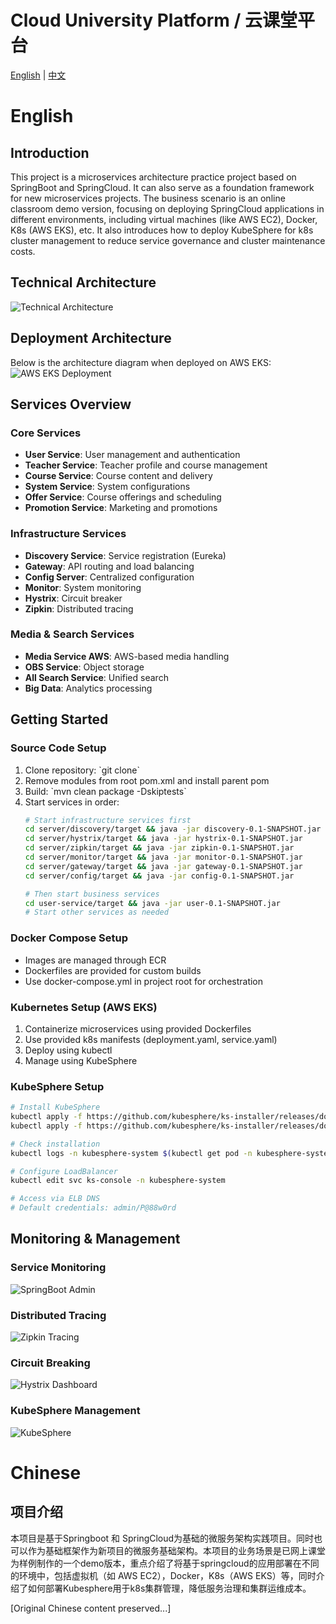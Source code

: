# Cloud University Platform / 云课堂平台

[English](#english) | [中文](#chinese)

# English

## Introduction
This project is a microservices architecture practice project based on SpringBoot and SpringCloud. It can also serve as a foundation framework for new microservices projects. The business scenario is an online classroom demo version, focusing on deploying SpringCloud applications in different environments, including virtual machines (like AWS EC2), Docker, K8s (AWS EKS), etc. It also introduces how to deploy KubeSphere for k8s cluster management to reduce service governance and cluster maintenance costs.

## Technical Architecture
![Technical Architecture](https://github.com/VerRan/photo/blob/master/%E7%B3%BB%E7%BB%9F%E6%8A%80%E6%9C%AF%E6%9E%B6%E6%9E%84%E5%9B%BE.png)

## Deployment Architecture
Below is the architecture diagram when deployed on AWS EKS:
![AWS EKS Deployment](https://github.com/VerRan/photo/blob/master/springCloud%20on%20EKS.png)

## Services Overview

### Core Services
- **User Service**: User management and authentication
- **Teacher Service**: Teacher profile and course management
- **Course Service**: Course content and delivery
- **System Service**: System configurations
- **Offer Service**: Course offerings and scheduling
- **Promotion Service**: Marketing and promotions

### Infrastructure Services
- **Discovery Service**: Service registration (Eureka)
- **Gateway**: API routing and load balancing
- **Config Server**: Centralized configuration
- **Monitor**: System monitoring
- **Hystrix**: Circuit breaker
- **Zipkin**: Distributed tracing

### Media & Search Services
- **Media Service AWS**: AWS-based media handling
- **OBS Service**: Object storage
- **All Search Service**: Unified search
- **Big Data**: Analytics processing

## Getting Started

### Source Code Setup
1. Clone repository: \`git clone\`
2. Remove modules from root pom.xml and install parent pom
3. Build: \`mvn clean package -Dskiptests\`
4. Start services in order:
   ```bash
   # Start infrastructure services first
   cd server/discovery/target && java -jar discovery-0.1-SNAPSHOT.jar
   cd server/hystrix/target && java -jar hystrix-0.1-SNAPSHOT.jar
   cd server/zipkin/target && java -jar zipkin-0.1-SNAPSHOT.jar
   cd server/monitor/target && java -jar monitor-0.1-SNAPSHOT.jar
   cd server/gateway/target && java -jar gateway-0.1-SNAPSHOT.jar
   cd server/config/target && java -jar config-0.1-SNAPSHOT.jar
   
   # Then start business services
   cd user-service/target && java -jar user-0.1-SNAPSHOT.jar
   # Start other services as needed
   ```

### Docker Compose Setup
- Images are managed through ECR
- Dockerfiles are provided for custom builds
- Use docker-compose.yml in project root for orchestration

### Kubernetes Setup (AWS EKS)
1. Containerize microservices using provided Dockerfiles
2. Use provided k8s manifests (deployment.yaml, service.yaml)
3. Deploy using kubectl
4. Manage using KubeSphere

### KubeSphere Setup
```bash
# Install KubeSphere
kubectl apply -f https://github.com/kubesphere/ks-installer/releases/download/v3.2.0/kubesphere-installer.yaml 
kubectl apply -f https://github.com/kubesphere/ks-installer/releases/download/v3.2.0/cluster-configuration.yaml

# Check installation
kubectl logs -n kubesphere-system $(kubectl get pod -n kubesphere-system -l app=ks-install -o jsonpath='{.items[0].metadata.name}') -f

# Configure LoadBalancer
kubectl edit svc ks-console -n kubesphere-system

# Access via ELB DNS
# Default credentials: admin/P@88w0rd
```

## Monitoring & Management

### Service Monitoring
![SpringBoot Admin](https://github.com/VerRan/photo/blob/master/%E5%BE%AE%E6%9C%8D%E5%8A%A1%E7%9B%91%E6%8E%A7-springbootadmin.png)

### Distributed Tracing
![Zipkin Tracing](https://github.com/VerRan/photo/blob/master/%E5%BE%AE%E6%9C%8D%E5%8A%A1-%E8%B0%83%E7%94%A8%E9%93%BE%E7%9B%91%E6%8E%A7.png)

### Circuit Breaking
![Hystrix Dashboard](https://github.com/VerRan/photo/blob/master/%E6%9C%8D%E5%8A%A1%E7%86%94%E6%96%AD%E7%9B%91%E6%8E%A7%E4%B8%8E%E5%A4%84%E7%90%86.png)

### KubeSphere Management
![KubeSphere](https://github.com/VerRan/photo/blob/master/kubesphere.png)

# Chinese

## 项目介绍
本项目是基于Springboot 和 SpringCloud为基础的微服务架构实践项目。同时也可以作为基础框架作为新项目的微服务基础架构。本项目的业务场景是已网上课堂为样例制作的一个demo版本，重点介绍了将基于springcloud的应用部署在不同的环境中，包括虚拟机（如 AWS EC2），Docker，K8s（AWS EKS）等，同时介绍了如何部署Kubesphere用于k8s集群管理，降低服务治理和集群运维成本。

[Original Chinese content preserved...]
